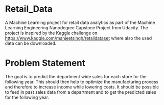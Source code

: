 # Retail_Data


A Machine Learning project for retail data analytics as part of the Machine Learning Engineering Nanodegree Capstone Project from Udacity. The project is inspired by the Kaggle challenge on https://www.kaggle.com/manjeetsingh/retaildataset where also the used data can be downloaded.


# Problem Statement


The goal is to predict the department wide sales for each store for the following year. This should then help to optimize the manufacturing process and therefore to increase income while lowering costs. It should be possible to feed in past sales data from a department and to get the predicted sales for the following year.

